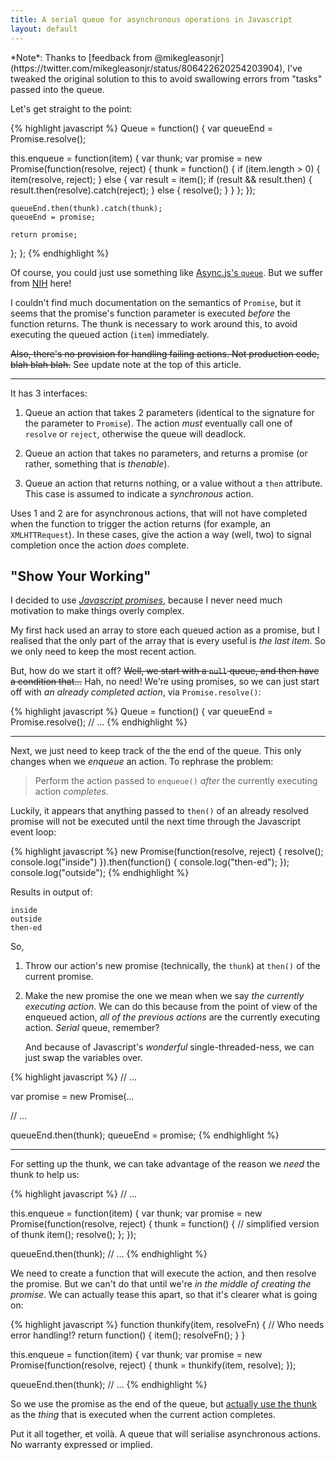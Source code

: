 ```yaml
---
title: A serial queue for asynchronous operations in Javascript
layout: default
---
```


<aside markdown="1">
*Note*: Thanks to
[feedback from @mikegleasonjr](https://twitter.com/mikegleasonjr/status/806422620254203904),
I've tweaked the original solution to this to avoid swallowing errors
from "tasks" passed into the queue.
</aside>


Let's get straight to the point:

{% highlight javascript %}
Queue = function() {
  var queueEnd = Promise.resolve();

  this.enqueue = function(item) {
    var thunk;
    var promise = new Promise(function(resolve, reject) {
      thunk = function() {
        if (item.length > 0) {
          item(resolve, reject);
        } else {
          var result = item();
          if (result && result.then) {
            result.then(resolve).catch(reject);
          } else {
            resolve();
          }
        }
      };
    });

    queueEnd.then(thunk).catch(thunk);
    queueEnd = promise;

    return promise;
  };
};
{% endhighlight %}

Of course, you could just use something like [Async.js's
`queue`](https://github.com/caolan/async#queue). But we suffer from
[NIH](http://en.wikipedia.org/wiki/Not_invented_here) here!

I couldn't find much documentation on the semantics of `Promise`, but
it seems that the promise's function parameter is executed *before*
the function returns. The thunk is necessary to work around this, to
avoid executing the queued action (`item`) immediately.

~~Also, there's no provision for handling failing actions. Not
production code, blah blah blah.~~ See update note at the top of this
article.

---

It has 3 interfaces:

1. Queue an action that takes 2 parameters (identical to the signature
   for the parameter to `Promise`). The action *must* eventually call
   one of `resolve` or `reject`, otherwise the queue will deadlock.

2. Queue an action that takes no parameters, and returns a promise (or
   rather, something that is *thenable*).

3. Queue an action that returns nothing, or a value without a `then`
   attribute. This case is assumed to indicate a *synchronous* action.

Uses 1 and 2 are for asynchronous actions, that will not have
completed when the function to trigger the action returns (for
example, an `XMLHTTRequest`). In these cases, give the action a way
(well, two) to signal completion once the action *does* complete.

## "Show Your Working"


I decided to use [*Javascript
promises*](https://developer.mozilla.org/en/docs/Web/JavaScript/Reference/Global_Objects/Promise),
because I never need much motivation to make things overly complex.

My first hack used an array to store each queued action as a promise,
but I realised that the only part of the array that is every useful is
*the last item*. So we only need to keep the most recent action.

But, how do we start it off? <del>Well, we start with a `null` queue, and
then have a condition that...</del> Hah, no need! We're using promises, so
we can just start off with *an already completed action*, via
`Promise.resolve()`:

{% highlight javascript %}
Queue = function() {
  var queueEnd = Promise.resolve();
  // ...
{% endhighlight %}

---

Next, we just need to keep track of the the end of the
queue. This only changes when we *enqueue* an action. To rephrase the
problem:

> Perform the action passed to `enqueue()` *after* the currently
  executing action *completes*.

Luckily, it appears that anything passed to `then()` of an already
resolved promise will not be executed until the next time through the
Javascript event loop:

{% highlight javascript %}
new Promise(function(resolve, reject) { 
  resolve();
  console.log("inside")
}).then(function() { 
  console.log("then-ed"); 
});
console.log("outside");
{% endhighlight %}

Results in output of:

    inside
    outside
    then-ed

So,

1. Throw our action's new promise (technically, the `thunk`) at
   `then()` of the current promise.

2. Make the new promise the one we mean when we say *the currently
   executing action*. We can do this because from the point of view of
   the enqueued action, *all of the previous actions* are the
   currently executing action. *Serial* queue, remember?

   And because of Javascript's *wonderful* single-threaded-ness, we
   can just swap the variables over.

{% highlight javascript %}
// ...

var promise = new Promise(...

// ...

queueEnd.then(thunk);
queueEnd = promise;
{% endhighlight %}

---

For setting up the thunk, we can take advantage of the reason we
*need* the thunk to help us:

{% highlight javascript %}
// ...

this.enqueue = function(item) {
  var thunk;
  var promise = new Promise(function(resolve, reject) {
    thunk = function() {
      // simplified version of thunk
      item();
      resolve();
    };
  });

  queueEnd.then(thunk);
  // ...
{% endhighlight %}

We need to create a function that will execute the action, and then
resolve the promise. But we can't do that until we're *in the middle
of creating the promise*. We can actually tease this apart, so that
it's clearer what is going on:

{% highlight javascript %}
function thunkify(item, resolveFn) { // Who needs error handling!?
  return function() {
    item();
    resolveFn();
  }
}

this.enqueue = function(item) {
  var thunk;
  var promise = new Promise(function(resolve, reject) {
    thunk = thunkify(item, resolve);
  });

  queueEnd.then(thunk);
// ...
{% endhighlight %}

So we use the promise as the end of the queue, but [actually use the
thunk](http://metrouk2.files.wordpress.com/2014/03/ghostbusters.gif)
as the *thing* that is executed when the current action completes.

Put it all together, et voilà. A queue that will serialise
asynchronous actions. No warranty expressed or implied.

